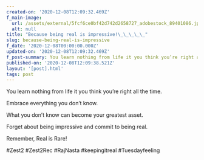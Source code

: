 ```yaml
---
created-on: '2020-12-08T12:09:32.469Z'
f_main-image:
  url: /assets/external/5fcf6ce0bf42d742d2658727_adobestock_89401086.jpeg
  alt: null
title: "Because being real is impressive!\_\_\_\_\_"
slug: because-being-real-is-impressive
f_date: '2020-12-08T00:00:00.000Z'
updated-on: '2020-12-08T12:09:32.469Z'
f_post-summary: You learn nothing from life it you think you’re right all the time.
published-on: '2020-12-08T12:09:38.521Z'
layout: '[post].html'
tags: post
---
```


You learn nothing from life it you think you’re right all the time.

Embrace everything you don’t know.

What you don’t know can become your greatest asset.

Forget about being impressive and commit to being real.

Remember, Real is Rare!

#Zest2 #Zest2Rec #RajNasta #keepingitreal #Tuesdayfeeling

‍
